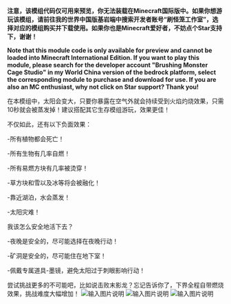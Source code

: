  **注意，该模组代码仅可用来预览，你无法装载在Minecraft国际版中。如果你想游玩该模组，请前往我的世界中国版基岩端中搜索开发者账号“刷怪笼工作室”，选择对应的模组购买并下载使用。如果你也是Minecraft爱好者，不妨点个Star支持下，谢谢！** 

**Note that this module code is only available for preview and cannot be loaded into Minecraft International Edition. If you want to play this module, please search for the developer account "Brushing Monster Cage Studio" in my World China version of the bedrock platform, select the corresponding module to purchase and download for use. If you are also an MC enthusiast, why not click on Star support? Thank you!**

在本模组中，太阳会变大，只要你暴露在空气外就会持续受到火焰灼烧效果，只需10秒就会被蒸发掉！建议搭配其它生存模组游玩，效果更佳！



不仅如此，还有以下负面效果：

-所有植物都会死亡！

-所有生物有几率自燃！

-所有易燃方块有几率被烫穿！

-草方块和雪以及冰等将会被融化！

-靠近湖泊，水会蒸发！

-太阳灾难！



我该怎么安全地活下去？

-夜晚是安全的，尽可能选择在夜晚行动！

-矿洞是安全的，尽可能住在地下室！

-佩戴专属道具-墨镜，避免太阳过于刺眼影响行动！



尝试挑战更多的不可能吧，比如说击败末影龙？忘记告诉你了，下界全程自带燃烧效果，挑战难度大幅增加！
![输入图片说明](https://foruda.gitee.com/images/1690271995482163055/ebe91b2a_11180561.png "solar3.png")
![输入图片说明](https://foruda.gitee.com/images/1690272003134326319/ebae63eb_11180561.png "solar2.png")
![输入图片说明](https://foruda.gitee.com/images/1690272009316907898/5d2a0869_11180561.png "solar1.png")